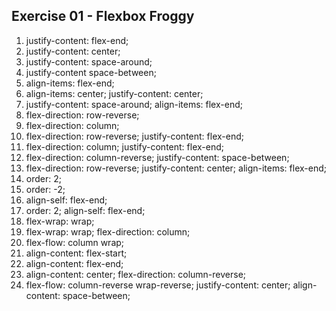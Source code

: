 ## Exercise 01 - Flexbox Froggy

1. justify-content: flex-end;
2. justify-content: center;
3. justify-content: space-around;
4. justify-content space-between;
5. align-items: flex-end;
6. align-items: center; justify-content: center;
7. justify-content: space-around; align-items: flex-end;
8. flex-direction: row-reverse;
9. flex-direction: column;
10. flex-direction: row-reverse; justify-content: flex-end;
11. flex-direction: column; justify-content: flex-end;
12. flex-direction: column-reverse; justify-content: space-between;
13. flex-direction: row-reverse; justify-content: center; align-items: flex-end;
14. order: 2;
15. order: -2;
16. align-self: flex-end;
17. order: 2; align-self: flex-end;
18. flex-wrap: wrap;
19. flex-wrap: wrap; flex-direction: column;
20. flex-flow: column wrap;
21. align-content: flex-start;
22. align-content: flex-end;
23. align-content: center; flex-direction: column-reverse;
24. flex-flow: column-reverse wrap-reverse; justify-content: center; align-content: space-between;
